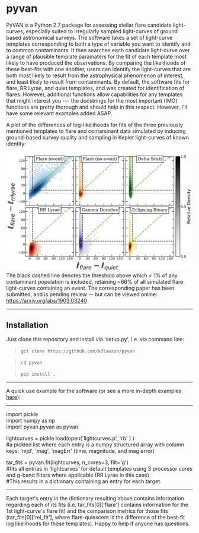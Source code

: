 # pyvan
PyVAN is a Python 2.7 package for assessing stellar flare candidate light-curves, especially suited to irregularly sampled light-curves of ground based astronomical surveys. The software takes a set of light-curve templates corresponding to both a type of variable you want to identify and to common contaminants. It then searches each candidate light-curve over a range of plausible template paramaters for the fit of each template most likely to have produced the observations. By comparing the likelihoods of these best-fits with one another, users can identify the light-curves that are both most likely to result from the astrophysical phenomenon of interest, and least likely to result from contaminants. By default, the software fits for flare, RR Lyrae, and quiet templates, and was created for identification of flares. However, additional functions allow capabilities for any templates that might interest you --- the docstrings for the most important (IMO) functions are pretty thorough and should help in this respect. However, I'll have some relevant examples added ASAP.

A plot of the differences of log-likelihoods for fits of the three previously mentioned templates to flare and contaminant data simulated by inducing ground-based survey quality and sampling in Kepler light-curves of known identity:

![](images/sim_scatters.png)
The black dashed line denotes the threshold above which < 1% of any contaminant population is included, retaining ~66% of all simulated flare light-curves containing an event. The corresponding paper has been submitted, and is pending review --  but can be viewed online: https://arxiv.org/abs/1903.03240

--------------------------------------------------------------------
## Installation

Just clone this repository and install via 'setup.py', i.e. via command line:

> `git clone https://github.com/kdlawson/pyvan`

> `cd pyvan`

> `pip install .`

--------------------------------------------------------------------

A quick use example for the software (or see a more in-depth examples [here](examples/)):

--------------------------------------------------------------------

import pickle \
import numpy as np \
import pyvan.pyvan as pyvan

lightcurves = pickle.load(open('lightcurves.p', 'rb' ) )\
#a pickled list where each entry is a numpy structured array with column keys: 'mjd', 'mag', 'magErr' (time, magnitude, and mag error)

tar_fits = pyvan.fit(lightcurves, n_cores=3, filt='g')\
#fits all entries in 'lightcurves' for default templates using 3 processor cores and g-band filters where applicable (RR Lyrae in this case) \
#This results in a dictionary containing an entry for each target. 

--------------------------------------------------------------------

Each target's entry in the dictionary resulting above contains information regarding each of its fits (i.e. tar_fits[0]['flare'] contains information for the 1st light-curve's flare fit) and the comparison metrics for those fits (tar_fits[0]['rel_fit'], where flare-quiescent is the difference of the best-fit log likelihoods for those templates). Happy to help if anyone has questions.
